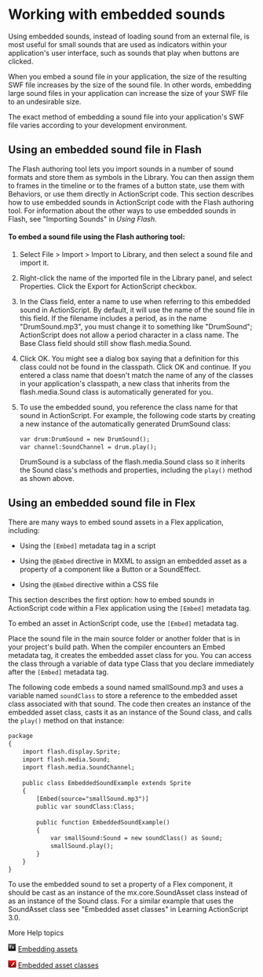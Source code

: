 # Working with embedded sounds

Using embedded sounds, instead of loading sound from an external file, is most
useful for small sounds that are used as indicators within your application's
user interface, such as sounds that play when buttons are clicked.

When you embed a sound file in your application, the size of the resulting SWF
file increases by the size of the sound file. In other words, embedding large
sound files in your application can increase the size of your SWF file to an
undesirable size.

The exact method of embedding a sound file into your application's SWF file
varies according to your development environment.

## Using an embedded sound file in Flash

The Flash authoring tool lets you import sounds in a number of sound formats and
store them as symbols in the Library. You can then assign them to frames in the
timeline or to the frames of a button state, use them with Behaviors, or use
them directly in ActionScript code. This section describes how to use embedded
sounds in ActionScript code with the Flash authoring tool. For information about
the other ways to use embedded sounds in Flash, see "Importing Sounds" in _Using
Flash_.

#### To embed a sound file using the Flash authoring tool:

1.  Select File \> Import \> Import to Library, and then select a sound file and
    import it.

2.  Right-click the name of the imported file in the Library panel, and select
    Properties. Click the Export for ActionScript checkbox.

3.  In the Class field, enter a name to use when referring to this embedded
    sound in ActionScript. By default, it will use the name of the sound file in
    this field. If the filename includes a period, as in the name
    "DrumSound.mp3", you must change it to something like "DrumSound";
    ActionScript does not allow a period character in a class name. The Base
    Class field should still show flash.media.Sound.

4.  Click OK. You might see a dialog box saying that a definition for this class
    could not be found in the classpath. Click OK and continue. If you entered a
    class name that doesn't match the name of any of the classes in your
    application's classpath, a new class that inherits from the
    flash.media.Sound class is automatically generated for you.

5.  To use the embedded sound, you reference the class name for that sound in
    ActionScript. For example, the following code starts by creating a new
    instance of the automatically generated DrumSound class:

        var drum:DrumSound = new DrumSound();
        var channel:SoundChannel = drum.play();

    DrumSound is a subclass of the flash.media.Sound class so it inherits the
    Sound class's methods and properties, including the `play()` method as shown
    above.

## Using an embedded sound file in Flex

There are many ways to embed sound assets in a Flex application, including:

- Using the `[Embed]` metadata tag in a script

- Using the `@Embed` directive in MXML to assign an embedded asset as a property
  of a component like a Button or a SoundEffect.

- Using the `@Embed` directive within a CSS file

This section describes the first option: how to embed sounds in ActionScript
code within a Flex application using the `[Embed]` metadata tag.

To embed an asset in ActionScript code, use the `[Embed]` metadata tag.

Place the sound file in the main source folder or another folder that is in your
project's build path. When the compiler encounters an Embed metadata tag, it
creates the embedded asset class for you. You can access the class through a
variable of data type Class that you declare immediately after the `[Embed]`
metadata tag.

The following code embeds a sound named smallSound.mp3 and uses a variable named
`soundClass` to store a reference to the embedded asset class associated with
that sound. The code then creates an instance of the embedded asset class, casts
it as an instance of the Sound class, and calls the `play()` method on that
instance:

    package
    {
    	import flash.display.Sprite;
    	import flash.media.Sound;
    	import flash.media.SoundChannel;

    	public class EmbeddedSoundExample extends Sprite
    	{
    		[Embed(source="smallSound.mp3")]
    		public var soundClass:Class;

    		public function EmbeddedSoundExample()
    		{
    			var smallSound:Sound = new soundClass() as Sound;
    			smallSound.play();
    		}
    	}
    }

To use the embedded sound to set a property of a Flex component, it should be
cast as an instance of the mx.core.SoundAsset class instead of as an instance of
the Sound class. For a similar example that uses the SoundAsset class see
"Embedded asset classes" in Learning ActionScript 3.0.

More Help topics

![](../../img/flexLinkIndicator.png)
[Embedding assets](https://help.adobe.com/en_US/Flex/4.0/UsingSDK/WS2db454920e96a9e51e63e3d11c0bf69084-7fce.html)

![](../../img/as3LinkIndicator.png)
[Embedded asset classes](https://help.adobe.com/en_US/as3/learn/WS5b3ccc516d4fbf351e63e3d118a9b90204-7f2e.html)
